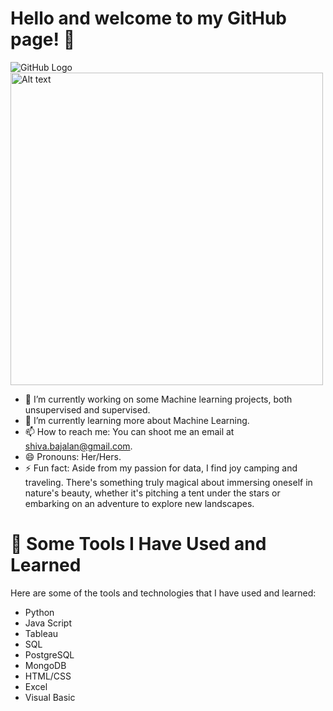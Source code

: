 # Hello and welcome to my GitHub page! 👋
![GitHub Logo](https://encrypted-tbn0.gstatic.com/images?q=tbn:ANd9GcQyHjgJ9F0mhIjzhTkUYVTkyaaRr-2EJkMLIw&s)
<img src="[image_url](https://encrypted-tbn0.gstatic.com/images?q=tbn:ANd9GcQyHjgJ9F0mhIjzhTkUYVTkyaaRr-2EJkMLIw&s)" alt="Alt text" width="500">
* 🔭 I’m currently working on some Machine learning projects, both unsupervised and supervised.
* 🌱 I’m currently learning more about Machine Learning.
* 📫 How to reach me: You can shoot me an email at shiva.bajalan@gmail.com.
* 😄 Pronouns: Her/Hers.
* ⚡ Fun fact: Aside from my passion for data, I find joy camping and traveling. There's something truly magical about immersing oneself in nature's beauty, whether it's pitching a tent under the stars or embarking on an adventure to explore new landscapes. 
# 🚀  Some Tools I Have Used and Learned
Here are some of the tools and technologies that I have used and learned:

* Python
* Java Script
* Tableau
* SQL
* PostgreSQL
* MongoDB
* HTML/CSS
* Excel
* Visual Basic
